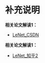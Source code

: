 # 补充说明

**相关论文解读1：**
* [LeNet_CSDN](https://blog.csdn.net/qq_37555071/article/details/107629340)

**相关论文解读1：**
* [LeNet_知乎2](https://zhuanlan.zhihu.com/p/179293801)
